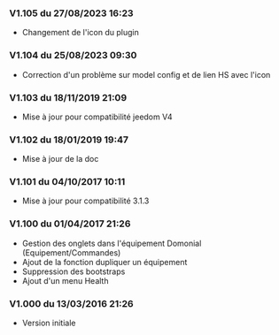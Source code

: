### V1.105 du 27/08/2023 16:23
- Changement de l'icon du plugin

### V1.104 du 25/08/2023 09:30
-   Correction d'un problème sur model config et de lien HS avec l'icon

### V1.103 du 18/11/2019 21:09
-   Mise à jour pour compatibilité jeedom V4

### V1.102 du 18/01/2019 19:47
-   Mise à jour de la doc

### V1.101 du 04/10/2017 10:11
-   Mise à jour pour compatibilité 3.1.3

### V1.100 du 01/04/2017 21:26
-   Gestion des onglets dans l'équipement Domonial (Equipement/Commandes)
-   Ajout de la fonction dupliquer un équipement
-   Suppression des bootstraps
-   Ajout d'un menu Health

### V1.000 du 13/03/2016 21:26
-   Version initiale





